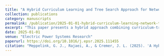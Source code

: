 ```yaml
---
title: "A Hybrid Curriculum Learning and Tree Search Approach for Network Topology Control"
collection: publications
category: manuscripts
permalink: /publication/2025-01-01-hybrid-curriculum-learning-network-topology
excerpt: "This paper presents a hybrid approach combining curriculum-trained reinforcement learning (RL) and Monte Carlo tree search (MCTS) for network topology control. The proposed method enhances training stability, improves sample efficiency, and mitigates unforeseen RL actions, offering a novel solution for grid congestion management."
date: 2025-01-01
venue: "Electric Power Systems Research"
paperurl: https://doi.org/10.1016/j.epsr.2025.111455
citation: "Meppelink, G. J., Rajaei, A., & Cremer, J. L. (2025). 'A Hybrid Curriculum Learning and Tree Search Approach for Network Topology Control.' Electric Power Systems Research, 242, 111455."---
---
```


